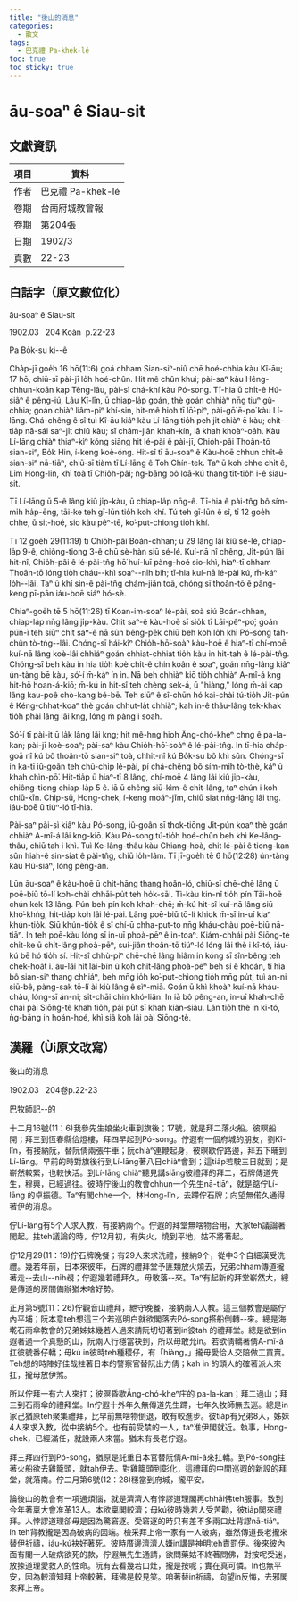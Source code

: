 ```yaml
---
title: "後山的消息"
categories:
  - 散文
tags:
  - 巴克禮 Pa-khek-lé
toc: true
toc_sticky: true
---
```


# āu-soaⁿ ê Siau-sit

## 文獻資訊

| 項目 | 資料 |
|---|---|
| 作者 | 巴克禮 Pa-khek-lé |
| 卷期 | 台南府城教會報 |
| 卷期 | 第204張 |
| 日期 | 1902/3 |
| 頁數 | 22-23 |

## 白話字（原文數位化）

āu-soaⁿ ê Siau-sit

1902.03   204 Koàn  p.22-23

Pa Bo̍k-su kì--ê

Cha̍p-jī goe̍h 16 hō(11:6) goá chham Sian-siⁿ-niû chē hoé-chhia kàu Kî-āu; 17 hō, chiū-sī pài-jī lo̍h hoé-chûn. Hit mê chûn khui; pài-saⁿ kàu Hêng-chhun-koān kap Têng-lâu, pài-sì chá-khí kàu Pó-song. Tī-hia ū chi̍t-ê Hú-siâⁿ ê pêng-iú, Lâu Kî-lîn, ū chiap-la̍p goán, thè goán chhiàⁿ nn̄g tiuⁿ gû-chhia; goán chiàⁿ liâm-piⁿ khí-sin, hit-mê hioh tī lō͘-piⁿ, pài-gō͘ ē-po͘ kàu Lí-lāng. Chá-chêng ê sî tuì Kî-āu kiâⁿ kàu Lí-lāng tio̍h peh ji̍t chiàⁿ ē kàu; chit-tia̍p nā-sái saⁿ-ji̍t chiū kàu; sī chám-jiân khah-kín, iā khah khoàⁿ-oa̍h. Kàu Lí-lāng chiàⁿ thiaⁿ-kìⁿ kóng siāng hit lé-pài ê pài-jī, Chio̍h-pâi Thoân-tō sian-siⁿ, Bo̍k Hin, í-keng koè-óng. Hit-sî tī āu-soaⁿ ê Kàu-hoē chhun chi̍t-ê sian-siⁿ nā-tiāⁿ, chiū-sī tiàm tī Lí-lāng ê Toh Chín-tek. Taⁿ ū koh chhe chi̍t ê, Lîm Hong-lîn, khì toà tī Chio̍h-pâi; ǹg-bāng bô loā-kú thang tit-tio̍h i-ê siau-sit.

Tī Lí-lāng ū 5-ê lâng kiû ji̍p-kàu, ū chiap-la̍p nn̄g-ê. Tī-hia ê pài-tn̂g bô sím-mi̍h ha̍p-ēng, tāi-ke teh gī-lūn tio̍h koh khí. Tú teh gī-lūn ê sî, tī 12 goe̍h chhe, ū sit-hoé, sio kàu pêⁿ-tē, ko͘-put-chiong tio̍h khí.

Tī 12 goe̍h 29(11:19) tī Chio̍h-pâi Boán-chhan; ū 29 lâng lâi kiû sé-lé, chiap-la̍p 9-ê, chiông-tiong 3-ê chū sè-hàn siū sé-lé. Kuí-nā nî chêng, Ji̍t-pún lâi hit-nî, Chio̍h-pâi ê lé-pài-tn̂g hō͘ huí-luī pàng-hoé sio-khì, hiaⁿ-tī chham Thoân-tō lóng tio̍h cháu--khì soaⁿ--ni̍h bih; tī-hia kuí-nā lé-pài kú, m̄-káⁿ lo̍h--lâi. Taⁿ ū khí sin-ê pài-tn̂g chám-jiân toā, chóng sī thoân-tō ê pâng-keng pī-pān iáu-boē siáⁿ hó-sè.

Chiaⁿ-goe̍h tē 5 hō(11:26) tī Koan-im-soaⁿ lé-pài, soà siú Boán-chhan, chiap-la̍p nn̄g lâng ji̍p-kàu. Chit saⁿ-ê kàu-hoē sī sio̍k tī Lāi-pêⁿ-po͘; goán pún-ì teh siūⁿ chit saⁿ-ê nā sûn bêng-pe̍k chiū beh koh lo̍h khì Pó-song tah-chûn tò-tńg--lâi. Chóng-sī hái-kîⁿ Chio̍h-hō͘-soàⁿ kàu-hoē ê hiaⁿ-tī chí-moē kuí-nā lâng koè-lâi chhiáⁿ goán chhiat-chhiat tio̍h kàu in hit-tah ê lé-pài-tn̂g. Chóng-sī beh kàu in hia tio̍h koè chi̍t-ê chin koân ê soaⁿ, goán nn̄g-lâng kiâⁿ ún-tàng bē kàu, só͘-í m̄-káⁿ ín in. Nā beh chhiàⁿ kiō tio̍h chhiàⁿ A-mî-á kng hit-hō hoan-á-kiō; m̄-kú in hit-sî teh chèng sek-á, ū "hiàng," lóng m̄-ài kap lâng kau-poê chò-kang bé-bē. Teh siūⁿ ê sî-chūn hó kai-chài tú-tio̍h Ji̍t-pún ê Kéng-chhat-koaⁿ thè goán chhut-la̍t chhiàⁿ; kah in-ê thâu-lâng tek-khak tio̍h phài lâng lâi kng, lóng m̄ pàng i soah.

Só͘-í tī pài-it ū la̍k lâng lâi kng; hit mê-hng hioh Âng-chó-kheⁿ chng ê pa-la-kan; pài-jī koè-soaⁿ; pài-saⁿ kàu Chio̍h-hō͘-soàⁿ ê lé-pài-tn̂g. In tī-hia cha̍p-goā nî kú bô thoân-tō sian-siⁿ toà, chhit-nî kú Bo̍k-su bô khì sûn. Chóng-sī in ka-tī iû-goân teh chū-chi̍p lé-pài, pí chá-chêng bô sím-mi̍h tò-thè, káⁿ ū khah chìn-pō͘. Hit-tia̍p ū hiaⁿ-tī 8 lâng, chí-moē 4 lâng lâi kiû ji̍p-kàu, chiông-tiong chiap-la̍p 5 ê. iā ū chêng siū-kìm-ê chi̍t-lâng, taⁿ chún i koh chiū-kīn. Chip-sū, Hong-chek, í-keng moáⁿ-jīm, chiū siat nn̄g-lâng lâi tng. iáu-boē ū tiúⁿ-ló tī-hia.

Pài-saⁿ pài-sì kiâⁿ kàu Pó-song, iû-goân sī thok-tiōng Ji̍t-pún koaⁿ thè goán chhiàⁿ A-mî-á lâi kng-kiō. Kàu Pó-song tú-tio̍h hoé-chûn beh khì Ke-lâng-thâu, chiū tah i khì. Tuì Ke-lâng-thâu kàu Chiang-hoà, chit lé-pài ê tiong-kan sûn hiah-ê sin-siat ê pài-tn̂g, chiū lo̍h-lâm. Tī jī-goe̍h tē 6 hō(12:28) ún-tàng kàu Hú-siâⁿ, lóng pêng-an.

Lūn āu-soaⁿ ê kàu-hoē ū chi̍t-hāng thang hoân-ló, chiū-sī chē-chē lâng ū poē-biū tō-lí koh-chài chhāi-pu̍t teh ho̍k-sāi. Tì-kàu kin-nî tio̍h pín Tāi-hoē chún kek 13 lâng. Pún beh pín koh khah-chē; m̄-kú hit-sî kuí-nā lâng siū khó͘-khǹg, hit-tia̍p koh lâi lé-pài. Lâng poē-biū tō-lí khiok m̄-sī in-uī kiaⁿ khún-tio̍k. Siū khún-tio̍k ê sî chí-ū chha-put-to nn̄g kháu-chàu poē-biū nā-tiāⁿ. In teh poē-kàu lóng sī in-uī phoà-pēⁿ ê in-toaⁿ. Kiám-chhái pài Siōng-tè chi̍t-ke ū chi̍t-lâng phoà-pēⁿ, sui-jiân thoân-tō tiúⁿ-ló lóng lâi thè i kî-tó, iáu-kú bē hó tio̍h sí. Hit-sî chhù-piⁿ chē-chē lâng hiâm in kóng sī sîn-bêng teh chek-hoa̍t i. āu-lâi hit lāi-bīn ū koh chi̍t-lâng phoà-pēⁿ beh sí ê khoán, tī hia bô sian-siⁿ thang chhiáⁿ, beh mn̄g io̍h ko͘-put-chiong tio̍h mn̄g pu̍t, tuì án-ni siū-bê, pàng-sak tō-lí ài kiù lâng ê sìⁿ-miā. Goán ū khì khoàⁿ kuí-nā kháu-chàu, lóng-sī án-ni; si̍t-chāi chin khó-liân. In iā bô pêng-an, in-uī khah-chē chai pài Siōng-tè khah tio̍h, pài pu̍t sī khah kiàn-siàu. Lán tio̍h thè in kî-tó, ǹg-bāng in hoán-hoé, khì siâ koh lâi pài Siōng-tè.

## 漢羅（Ùi原文改寫）

後山的消息

1902.03   204卷p.22-23

巴牧師記--的

十二月16號(11：6)我參先生娘坐火車到旗後；17號，就是拜二落火船。彼暝船開；拜三到恆春縣佮燈樓，拜四早起到Pó-song。佇遐有一個府城的朋友，劉Kî-lîn，有接納阮，替阮倩兩張牛車；阮chiàⁿ連鞭起身，彼暝歇佇路邊，拜五下晡到Lí-lāng。早前的時對旗後行到Lí-lāng著八日chiàⁿ會到；這tia̍p若駛三日就到；是嶄然較緊，也較快活。到Lí-lāng chiàⁿ聽見講siāng彼禮拜的拜二，石牌傳道先生，穆興，已經過往。彼時佇後山的教會chhun一个先生nā-tiāⁿ，就是踮佇Lí-lāng 的卓振德。Taⁿ有閣chhe一个，林Hong-lîn，去蹛佇石牌；向望無偌久通得著伊的消息。

佇Lí-lāng有5个人求入教，有接納兩个。佇遐的拜堂無啥物合用，大家teh議論著閣起。拄teh議論的時，佇12月初，有失火，燒到平地，姑不將著起。

佇12月29(11：19)佇石牌晚餐；有29人來求洗禮，接納9个，從中3个自細漢受洗禮。幾若年前，日本來彼年，石牌的禮拜堂予匪類放火燒去，兄弟chham傳道攏著走--去山--ni̍h覕；佇遐幾若禮拜久，毋敢落--來。Taⁿ有起新的拜堂嶄然大，總是傳道的房間備辦猶未啥好勢。

正月第5號(11：26)佇觀音山禮拜，紲守晚餐，接納兩人入教。這三個教會是屬佇內平埔；阮本意teh想這三个若巡明白就欲閣落去Pó-song搭船倒轉--來。總是海墘石雨傘教會的兄弟姊妹幾若人過來請阮切切著到in彼tah 的禮拜堂。總是欲到in遐著過一个真懸的山，阮兩人行穩當袂到，所以毋敢允in。若欲倩轎著倩A-mî-á扛彼號番仔轎；毋kú in彼時teh種稷仔，有「hiàng，」攏毋愛佮人交陪做工買賣。Teh想的時陣好佳哉拄著日本的警察官替阮出力倩；kah in 的頭人的確著派人來扛，攏毋放伊煞。

所以佇拜一有六人來扛；彼暝昏歇Âng-chó-kheⁿ庄的 pa-la-kan；拜二過山；拜三到石雨傘的禮拜堂。In佇遐十外年久無傳道先生蹛，七年久牧師無去巡。總是in家己猶原teh聚集禮拜，比早前無啥物倒退，敢有較進步。彼tia̍p有兄弟8人，姊妹4人來求入教，從中接納5个。也有前受禁的一人，taⁿ准伊閣就近。執事，Hong-chek，已經滿任，就設兩人來當。猶未有長老佇遐。

拜三拜四行到Pó-song，猶原是託重日本官替阮倩A-mî-á來扛轎。到Pó-song拄著火船欲去雞籠頭，就tah伊去。對雞籠頭到彰化，這禮拜的中間巡遐的新設的拜堂，就落南。佇二月第6號(12：28)穩當到府城，攏平安。

論後山的教會有一項通煩惱，就是濟濟人有悖謬道理閣再chhāi佛teh服事。致到今年著稟大會准革13人。本欲稟閣較濟；毋kú彼時幾若人受苦勸，彼tia̍p閣來禮拜。人悖謬道理卻毋是因為驚窘逐。受窘逐的時只有差不多兩口灶背謬nā-tiāⁿ。In teh背教攏是因為破病的因端。檢采拜上帝一家有一人破病，雖然傳道長老攏來替伊祈禱，iáu-kú袂好著死。彼時厝邊濟濟人嫌in講是神明teh責罰伊。後來彼內面有閣一人破病欲死的款，佇遐無先生通請，欲問藥姑不終著問佛，對按呢受迷，放拺道理愛救人的性命。阮有去看幾若口灶，攏是按呢；實在真可憐。In也無平安，因為較濟知拜上帝較著，拜佛是較見笑。咱著替in祈禱，向望in反悔，去邪閣來拜上帝。
